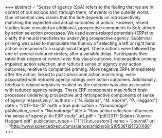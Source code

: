 +++
abstract = "Sense of agency (SoA) refers to the feeling that we are in control of our actions and, through them, of events in the outside world. One influential view claims that the SoA depends on retrospectively matching the expected and actual outcomes of action. However, recent studies have revealed an additional, prospective component to SoA, driven by action selection processes. We used event-related potentials (ERPs) to clarify the neural mechanisms underlying prospective agency. Subliminal priming was used to manipulate the fluency of selecting a left or right hand action in response to a supraliminal target. These actions were followed by one of several coloured circles, after a variable delay. Participants then rated their degree of control over this visual outcome. Incompatible priming impaired action selection, and reduced sense of agency over action outcomes, relative to compatible priming. More negative ERPs immediately after the action, linked to post-decisional action monitoring, were associated with reduced agency ratings over action outcomes. Additionally, feedback-related negativity evoked by the outcome was also associated with reduced agency ratings. These ERP components may reflect brain processes underlying prospective and retrospective components of sense of agency respectively."
authors = ["N. Sidarus", "M. Vuorre", "P. Haggard"]
date = "2017-04-15"
math = true
publication = "*NeuroImage*"
publication_short = "*NeuroImage*"
title = "How action selection influences the sense of agency: An ERP study"
url_pdf = "pdf/2017-Sidarus-Vuorre-Haggard.pdf"
publication_types = ["1"]
[[url_custom]]
name = "Journal"
url = "http://www.sciencedirect.com/science/article/pii/S1053811917301180"
+++
